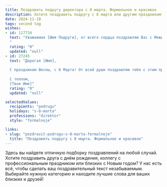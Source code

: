 ```yaml
---
title: Поздравить подругу директора с 8 марта. Формальное и красивое
description: Хотите поздравить подругу с 8 марта или другим праздником? Наш ИИ создаст незабываемое поздравление, а вы обязательно выделитесь среди других.  
date: 2024-11-10
tags: second tag
wishes:
- id: 117734
  text: "Уважаемая [Имя Подруги], от всего сердца поздравляю Вас с Международным женским днём 8 Марта!  Желаю Вам успехов в Вашей важной и ответственной работе директора,  неиссякаемой энергии, вдохновения и новых профессиональных достижений. Пусть Ваша жизнь будет наполнена радостью, счастьем и благополучием.
  "
  rating: "0"
  updated: "null"
- id: 27245
  text: "Дорогая [Имя],
  
  С праздником Весны, с 8 Марта! От всей души поздравляю тебя с этим прекрасным днем, посвященным женской красоте, мудрости и силе. Твоя профессиональная деятельность, как директора, всегда находится на высоте, и это служит примером для многих. Желаю тебе продолжать вдохновлять и вести за собой, сохраняя при этом гармонию и радость в личной жизни. Пусть этот день принесет тебе много улыбок, тепла и прекрасных моментов, которые ты с удовольствием вспоминать будешь. С праздником!
  
  С теплом,
  [Твое Имя]"
  rating: "0"
  updated: "null"

selectedValues:
  recipients: "podrugu"
  holidays: "s-8-marta"
  professions: "direktor"
  style: "formalnoje"

links:
- slug: "pozdravit-podrugu-s-8-marta-formalnoje"
  title: "Поздравить подругу с 8 марта. Формальное и красивое"
---
```


Здесь вы найдете отличную подборку поздравлений на любой случай.
Хотите поздравить друга с днём рождения, коллегу с профессиональным праздником или близких с Новым годом? У нас есть всё, чтобы сделать ваш поздравительный текст незабываемым. Выбирайте нужную категорию и находите лучшие слова для ваших близких и друзей!
